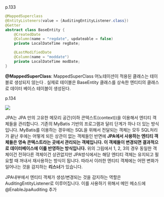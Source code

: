 p.133

```java
@MappedSuperclass
@EntityListeners(value = {AuditingEntityListener.class})
@Getter
abstract class BaseEntity {
    @CreatedDate
    @Column(name = "regdate", updateable = false)
    private LocalDateTime regDate;

    @LastModifiedDate
    @Column(name = "moddate")
    private LocalDateTime modDate;
}
```
**@MappedSuperClass**: MappedSuperClass 어노테이션이 적용된 클래스는 테이블로 생성되지 않는다 . 실제로 테이블은 BaseEntity 클래스를 상속한 엔티티의 클래스로 데이터 베이스 테이블이 생성된다. 

p.134

![](https://images.velog.io/images/jinii/post/2a0b9881-82da-4949-903b-eafcd9d58185/%E1%84%89%E1%85%B3%E1%84%8F%E1%85%B3%E1%84%85%E1%85%B5%E1%86%AB%E1%84%89%E1%85%A3%E1%86%BA%202022-02-09%20%E1%84%8B%E1%85%A9%E1%84%92%E1%85%AE%205.46.18.png)

JPA는 JPA 만의 고유한 메모리 공간(이하 콘텍스트(context))을 이용해서 엔티티 객체들을 관리합니다. 기존의 MyBatis 기반의 프로그램과 달리 단계가 하나 더 있는 방식입니다.
MyBatis를 이용하는 경우에는 SQL을 위해서 전달되는 객체는 모두 SQL처리가 끝난 후에는 어떻게 되든 상관이 없는 객체들인 반면에 **JPA에서 사용하는 엔티티 객체들은 영속 콘텍스트라는 곳에서 관리되는 객체입니다. 
이 객체들이 변경되면 결과적으로 데이터베이스에 이를 반영하는 방식입니다.**
위의 그림에서 1, 2, 3의 경우 동일한 객체이건 전혀다른 객체이건 상관없지만 JPA방식에서는 해당 엔티티 객체는 유지되고 필요할 때 꺼내서 재사용하는 방식이 됩니다. 따라서 이러한 엔티티 객체에는
어떤 변화가 일어나는 것을 감지하는 **리스너**가 있습니다.

JPA내부에서 엔티티 객체가 생성/변경되는 것을 감지하는 역할은 AuditingEntityListener로 이루어집니다. 
이를 사용하기 위해서 메인 메소드에 @EnableJpaAuditing 추가


